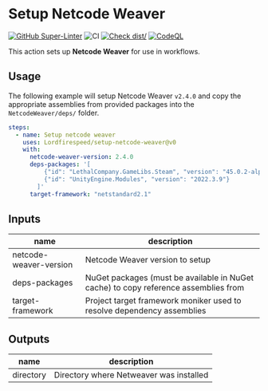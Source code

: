 # Setup Netcode Weaver

[![GitHub Super-Linter](https://github.com/Lordfirespeed/setup-netcode-weaver/actions/workflows/linter.yml/badge.svg)](https://github.com/super-linter/super-linter)
![CI](https://github.com/Lordfirespeed/setup-netcode-weaver/actions/workflows/ci.yml/badge.svg)
[![Check dist/](https://github.com/Lordfirespeed/setup-netcode-weaver/actions/workflows/check-dist.yml/badge.svg)](https://github.com/Lordfirespeed/setup-netcode-weaver/actions/workflows/check-dist.yml)
[![CodeQL](https://github.com/Lordfirespeed/setup-netcode-weaver/actions/workflows/codeql-analysis.yml/badge.svg)](https://github.comLordfirespeed/setup-netcode-weaver/actions/workflows/codeql-analysis.yml)

This action sets up **Netcode Weaver** for use in workflows.

## Usage

The following example will setup Netcode Weaver `v2.4.0` and copy the appropriate assemblies
from provided packages into the `NetcodeWeaver/deps/` folder.

```yaml
steps:
  - name: Setup netcode weaver
    uses: Lordfirespeed/setup-netcode-weaver@v0
    with:
      netcode-weaver-version: 2.4.0
      deps-packages: '[
          {"id": "LethalCompany.GameLibs.Steam", "version": "45.0.2-alpha.1"}, 
          {"id": "UnityEngine.Modules", "version": "2022.3.9"}
        ]'
      target-framework: "netstandard2.1"
```

## Inputs

| name                    | description                                                                         |
|-------------------------|-------------------------------------------------------------------------------------|
| netcode-weaver-version  | Netcode Weaver version to setup                                                     |
| deps-packages           | NuGet packages (must be available in NuGet cache) to copy reference assemblies from |
| target-framework        | Project target framework moniker used to resolve dependency assemblies              |

## Outputs

| name       | description                             |
|------------|-----------------------------------------|
| directory  | Directory where Netweaver was installed |
